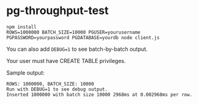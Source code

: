 pg-throughput-test
==================

```
npm install
ROWS=1000000 BATCH_SIZE=10000 PGUSER=yourusername PGPASSWORD=yourpassword PGDATABASE=yourdb node client.js
```

You can also add `DEBUG=1` to see batch-by-batch output.

Your user must have CREATE TABLE privileges.

Sample output:

```
ROWS: 1000000, BATCH_SIZE: 10000
Run with DEBUG=1 to see debug output.
Inserted 1000000 with batch size 10000 2968ms at 0.002968ms per row.
```
